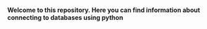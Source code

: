 #### Welcome to this repository. Here you can find information about connecting to databases using python